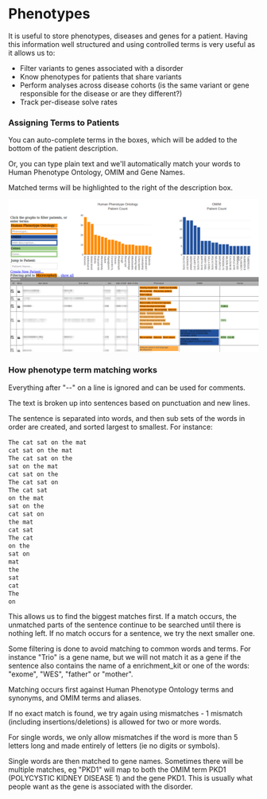 # Phenotypes

It is useful to store phenotypes, diseases and genes for a patient. Having this information well structured and using controlled terms is very useful as it allows us to:

* Filter variants to genes associated with a disorder
* Know phenotypes for patients that share variants
* Perform analyses across disease cohorts (is the same variant or gene responsible for the disease or are they different?)
* Track per-disease solve rates 

### Assigning Terms to Patients

You can auto-complete terms in the boxes, which will be added to the bottom of the patient description.

Or, you can type plain text and we'll automatically match your words to Human Phenotype Ontology, OMIM and Gene Names.

Matched terms will be highlighted to the right of the description box.

![Patients grid filtered to microcephaly](images/patients_graphs_selected.png)

### How phenotype term matching works

Everything after "--" on a line is ignored and can be used for comments.

The text is broken up into sentences based on punctuation and new lines.

The sentence is separated into words, and then sub sets of the words in order are created, and sorted largest to smallest. For instance:

```
The cat sat on the mat
cat sat on the mat
The cat sat on the
sat on the mat
cat sat on the
The cat sat on
The cat sat
on the mat
sat on the
cat sat on
the mat
cat sat
The cat
on the
sat on
mat
the
sat
cat
The
on
```

This allows us to find the biggest matches first. If a match occurs, the unmatched parts of the sentence continue to be searched until there is nothing left. If no match occurs for a sentence, we try the next smaller one.

Some filtering is done to avoid matching to common words and terms. For instance "Trio" is a gene name, but we will not match it as a gene if the sentence also contains the name of a enrichment_kit or one of the words: "exome", "WES", "father" or "mother".

Matching occurs first against Human Phenotype Ontology terms and synonyms, and OMIM terms and aliases.

If no exact match is found, we try again using mismatches - 1 mismatch (including insertions/deletions) is allowed for two or more words.

For single words, we only allow mismatches if the word is more than 5 letters long and made entirely of letters (ie no digits or symbols).

Single words are then matched to gene names. Sometimes there will be multiple matches, eg "PKD1" will map to both the OMIM term PKD1 (POLYCYSTIC KIDNEY DISEASE 1) and the gene PKD1. This is usually what people want as the gene is associated with the disorder. 
